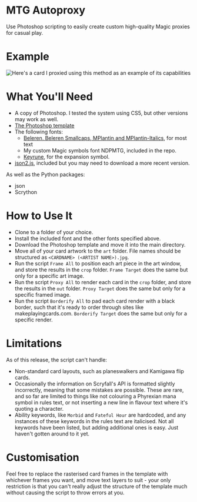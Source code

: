# MTG Autoproxy
Use Photoshop scripting to easily create custom high-quality Magic proxies for casual play.

# Example
![Here's a card I proxied using this method as an example of its capabilities](https://github.com/ndepaola/mtg-autoproxy/blob/master/Scalding%20Tarn.png?raw=true)

# What You'll Need
* A copy of Photoshop. I tested the system using CS5, but other versions may work as well.
* [The Photoshop template](https://drive.google.com/file/d/1h9Xm2j-dd-kHm0gNlP_APIlA25X40DsR/view)
* The following fonts:
  * [Beleren, Beleren Smallcaps, MPlantin and MPlantin-Italics](https://github.com/magarena/magarena/tree/master/resources/cardbuilder/fonts), for most text
  * My custom Magic symbols font NDPMTG, included in the repo.
  * [Keyrune](https://andrewgioia.github.io/Keyrune/index.html), for the expansion symbol.
 * [json2.js](https://github.com/douglascrockford/JSON-js), included but you may need to download a more recent version.
 
 As well as the Python packages:
 * json
 * Scrython

# How to Use It
* Clone to a folder of your choice.
* Install the included font and the other fonts specified above. 
* Download the Photoshop template and move it into the main directory.
* Move all of your card artwork to the `art` folder. File names should be structured as `<CARDNAME> (<ARTIST NAME>).jpg`.
* Run the script `Frame All` to position each art piece in the art window, and store the results in the `crop` folder. `Frame Target` does the same but only for a specific art image.
* Run the script `Proxy All` to render each card in the `crop` folder, and store the results in the `out` folder. `Proxy Target` does the same but only for a specific framed image.
* Run the script `Borderify All` to pad each card render with a black border, such that it's ready to order through sites like makeplayingcards.com. `Borderify Target` does the same but only for a specific render.

# Limitations
As of this release, the script can't handle:
* Non-standard card layouts, such as planeswalkers and Kamigawa flip cards. 
* Occasionally the information on Scryfall's API is formatted slightly incorrectly, meaning that some mistakes are possible. These are rare, and so far are limited to things like not colouring a Phyrexian mana symbol in rules text, or not inserting a new line in flavour text where it's quoting a character.
* Ability keywords, like `Morbid` and `Fateful Hour` are hardcoded, and any instances of these keywords in the rules text are italicised. Not all keywords have been listed, but adding additional ones is easy. Just haven't gotten around to it yet.  

# Customisation
Feel free to replace the rasterised card frames in the template with whichever frames you want, and move text layers to suit - your only restriction is that you can't really adjust the structure of the template much without causing the script to throw errors at you. 
